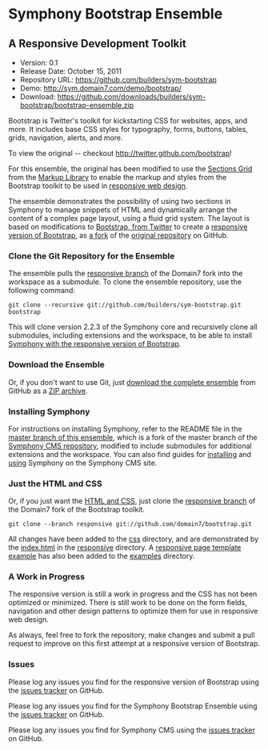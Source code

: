 # Symphony Bootstrap Ensemble

## A Responsive Development Toolkit

- Version: 0.1
- Release Date: October 15, 2011
- Repository URL: <https://github.com/builders/sym-bootstrap>
- Demo: <http://sym.domain7.com/demo/bootstrap/>
- Download: <https://github.com/downloads/builders/sym-bootstrap/bootstrap-ensemble.zip>

Bootstrap is Twitter's toolkit for kickstarting CSS for websites, apps, and more. It includes base CSS styles for typography, forms, buttons, tables, grids, navigation, alerts, and more.

To view the original -- checkout <http://twitter.github.com/bootstrap>!

For this ensemble, the original has been modified to use the [Sections Grid](http://markuplibrary.org/templates/grids/) from the [Markup Library](http://markuplibrary.org/) to enable the markup and styles from the Bootstrap toolkit to be used in [responsive web design](http://www.abookapart.com/products/responsive-web-design).

The ensemble demonstrates the possibility of using two sections in Symphony to manage snippets of HTML and dynamically arrange the content of a complex page layout, using a fluid grid system. The layout is based on modifications to [Bootstrap, from Twitter](http://twitter.github.com/bootstrap/) to create a [responsive version of Bootstrap](http://domain7.com/mobile/tools/bootstrap/responsive/), as [a fork](https://github.com/domain7/bootstrap/tree/responsive) of the [original repository](https://github.com/twitter/bootstrap/) on GitHub.

### Clone the Git Repository for the Ensemble

The ensemble pulls the [responsive branch](https://github.com/domain7/bootstrap/tree/responsive) of the Domain7 fork into the workspace as a submodule. To clone the ensemble repository, use the following command:

	git clone --recursive git://github.com/builders/sym-bootstrap.git bootstrap

This will clone version 2.2.3 of the Symphony core and recursively clone all submodules, including extensions and the workspace, to be able to install [Symphony with the responsive version of Bootstrap](http://sym.domain7.com/demo/bootstrap/).

### Download the Ensemble

Or, if you don't want to use Git, just [download the complete ensemble](https://github.com/builders/sym-bootstrap/downloads) from GitHub as a [ZIP archive](https://github.com/downloads/builders/sym-bootstrap/bootstrap-ensemble.zip).

### Installing Symphony

For instructions on installing Symphony, refer to the README file in the [master branch of this ensemble](https://github.com/builders/sym-bootstrap/tree/master), which is a fork of the master branch of the [Symphony CMS repository](https://github.com/symphonycms/symphony-2/), modified to include submodules for additional extensions and the workspace. You can also find guides for [installing](http://symphony-cms.com/learn/tutorials/view/install-symphony/) and [using](http://symphony-cms.com/learn/beginners/) Symphony on the Symphony CMS site.

### Just the HTML and CSS

Or, if you just want the [HTML and CSS](http://domain7.com/mobile/tools/bootstrap/responsive/), just clone the [responsive branch](https://github.com/domain7/bootstrap/tree/responsive) of the Domain7 fork of the Bootstrap toolkit.

	git clone --branch responsive git://github.com/domain7/bootstrap.git

All changes have been added to the [css](https://github.com/domain7/bootstrap/tree/responsive/css) directory, and are demonstrated by the [index.html](https://github.com/domain7/bootstrap/blob/responsive/responsive/index.html) in the [responsive](https://github.com/domain7/bootstrap/tree/responsive/responsive) directory. A [responsive page template example](http://domain7.com/mobile/tools/bootstrap/examples/responsive.html) has also been added to the [examples](https://github.com/domain7/bootstrap/tree/responsive/examples) directory.

### A Work in Progress

The responsive version is still a work in progress and the CSS has not been optimized or minimized. There is still work to be done on the form fields, navigation and other design patterns to optimize them for use in responsive web design.

As always, feel free to fork the repository, make changes and submit a pull request to improve on this first attempt at a responsive version of Bootstrap.

### Issues

Please log any issues you find for the responsive version of Bootstrap using the [issues tracker](https://github.com/domain7/bootstrap/issues) on GitHub.

Please log any issues you find for the Symphony Bootstrap Ensemble using the [issues tracker](https://github.com/builders/sym-bootstrap/issues) on GitHub.

Please log any issues you find for Symphony CMS using the [issues tracker](https://github.com/symphonycms/symphony-2/issues) on GitHub.

